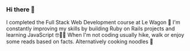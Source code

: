 ### Hi there 👋
I completed the Full Stack Web Development course at Le Wagon 🚀 
I'm constantly improving my skills by building Ruby on Rails projects and learning JavaScript 🤓👩‍💻
When I'm not coding usually hike, walk or enjoy some reads based on facts. Alternatively cooking noodles 🐼

<!--
**Szczepanowska/Szczepanowska** is a ✨ _special_ ✨ repository because its `README.md` (this file) appears on your GitHub profile.

Here are some ideas to get you started:

- 🔭 I’m currently working on ...
- 🌱 I’m currently learning ...
- 👯 I’m looking to collaborate on ...
- 🤔 I’m looking for help with ...
- 💬 Ask me about ...
- 📫 How to reach me: ...
- 😄 Pronouns: ...
- ⚡ Fun fact: ...
-->
